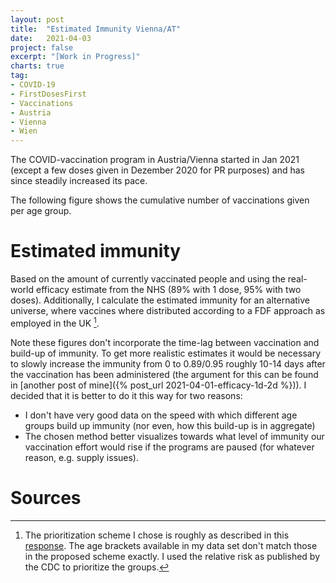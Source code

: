```yaml
---
layout: post
title:  "Estimated Immunity Vienna/AT"
date:   2021-04-03
project: false
excerpt: "[Work in Progress]"
charts: true
tag:
- COVID-19
- FirstDosesFirst
- Vaccinations
- Austria
- Vienna
- Wien
---
```




The COVID-vaccination program in Austria/Vienna started in Jan 2021 (except a few doses given in Dezember 2020 for PR purposes) and has since steadily increased its pace.

The following figure shows the cumulative number of vaccinations given per age group.

<div class="vega-chart" id="vacc_real_t_at-vienna"></div>

# Estimated immunity
Based on the amount of currently vaccinated people and using the real-world efficacy estimate from the NHS (89% with 1 dose, 95% with two doses).
Additionally, I calculate the estimated immunity for an alternative universe, where vaccines where distributed according to a FDF approach as employed in the UK [^1].

Note these figures don't incorporate the time-lag between vaccination and build-up of immunity. To get more realistic estimates it would be necessary to slowly increase the immunity from 0 to 0.89/0.95 roughly 10-14 days after the vaccination has been administered (the argument for this can be found in [another post of mine]({% post_url 2021-04-01-efficacy-1d-2d %})). I decided that it is better to do it this way for two reasons:
- I don't have very good data on the speed with which different age groups build up immunity (nor even, how this build-up is in aggregate)
- The chosen method better visualizes towards what level of immunity our vaccination effort would rise if the programs are paused (for whatever reason, e.g. supply issues).

<div class="vega-chart" id="imm_real_at-vienna"></div>

<div class="vega-chart" id="imm_fdf_at-vienna"></div>


# Sources

[^1]: The prioritization scheme I chose is roughly as described in this [response](https://www.bmj.com/content/372/bmj.n710/rr). The age brackets available in my data set don't match those in the proposed scheme exactly. I used the relative risk as published by the CDC to prioritize the groups.
